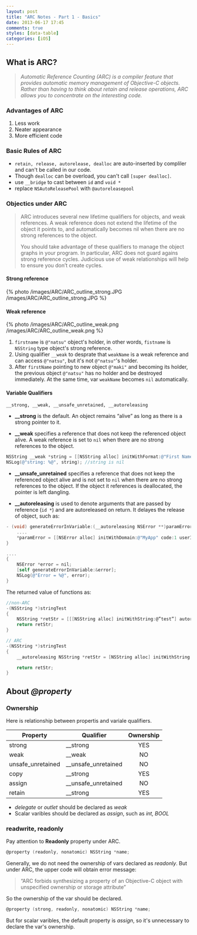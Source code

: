 ```yaml
---
layout: post
title: "ARC Notes - Part 1 - Basics"
date: 2013-06-17 17:45
comments: true
styles: [data-table]
categories: [iOS]
---
```


## What is ARC?

> *Automatic Reference Counting (ARC) is a compiler feature that provides automatic memory management of Objective-C objects. Rather than having to think about retain and release operations, ARC allows you to concentrate on the interesting code.*

### Advantages of ARC

1. Less work
2. Neater appearance
3. More efficient code

### Basic Rules of ARC

* `retain, release, autorelease, dealloc` are auto-inserted by compliler and can't be called in our code.
* Though `dealloc` can be overload, you can't call `[super dealloc]`.
* use `__bridge` to cast between `id` and `void *`
* replace `NSAutoReleasePool` with `@autoreleasepool`

### Objectics under ARC

> ARC introduces several new lifetime qualifiers for objects, and weak references. A weak reference does not extend the lifetime of the object it points to, and automatically becomes nil when there are no strong references to the object.
>  
> You should take advantage of these qualifiers to manage the object graphs in your program. In particular, ARC does not guard agains strong reference cycles. Judicious use of weak relationships will help to ensure you don’t create cycles.

#### Strong reference

{% photo /images/ARC/ARC_outline_strong.JPG /images/ARC/ARC_outline_strong.JPG %}

#### Weak reference

{% photo /images/ARC/ARC_outline_weak.png /images/ARC/ARC_outline_weak.png %}

1. `firstname` is `@"natsu"` object's holder, in other words, `fistname` is `NSString` type object's strong reference.
2. Using qualifier `__weak` to desprate that `weakName` is a weak reference and can access `@"natsu"`, but it's not `@"natsu"`'s holder.
3. After `firstName` pointing to new object `@"maki"` and becoming its holder, the previous object `@"natsu"` has no holder and be destroyed immediately. At the same time, var `weakName` becomes `nil` automatically.

#### Variable Qualifiers

`__strong, __weak, __unsafe_unretained, __autoreleasing`

* **__strong** is the default. An object remains “alive” as long as there is a strong pointer to it.

* **__weak** specifies a reference that does not keep the referenced object alive. A weak reference is set to `nil` when there are no strong references to the object.

```objectivec
NSString __weak *string = [[NSString alloc] initWithFormat:@"First Name: %@", [self firstName]];
NSLog(@"string: %@", string); //string is nil
```

* **__unsafe_unretained** specifies a reference that does not keep the referenced object alive and is not set to `nil` when there are no strong references to the object. If the object it references is deallocated, the pointer is left dangling.

* **__autoreleasing** is used to denote arguments that are passed by reference (`id *`) and are autoreleased on return. It delayes the release of object, such as:

```objectivec
- (void) generateErrorInVariable:(__autoreleasing NSError **)paramError {
    ....
    *paramError = [[NSError alloc] initWithDomain:@"MyApp" code:1 userInfo:errorDictionary];
}

....
{
    NSError *error = nil;
    [self generateErrorInVariable:&error];
    NSLog(@"Error = %@", error);
}
```

The returned value of functions as:

```objectivec
//non-ARC
-(NSString *)stringTest
{
    NSString *retStr = [[[NSString alloc] initWithString:@”test”] autorelease];
    return retStr;
}

// ARC
-(NSString *)stringTest
{
    __autoreleasing NSString *retStr = [NSString alloc] initWithString:@"test"];

    return retStr;
}
```

## About *@property*

### Ownership

Here is relationship between propertis and variale qualifiers.

Property     | Qualifier     | Ownership
------------ | ------------- | :------------:
strong       | __strong      | YES
weak         | __weak        | NO
unsafe_unretained| __unsafe_unretained| NO
copy         | __strong      | YES
assign       | __unsafe_unretained| NO
retain       | __strong      | YES

* *delegate* or *outlet* should be declared as *weak*
* Scalar varibles should be declared as *assign*, such as *int, BOOL*

### readwrite, readonly

Pay attention to **Readonly** property under ARC. 
```objectivec
@property (readonly, nonatomic) NSString *name;
``` 
Generally, we do not need the ownership of vars declared as *readonly*. But under ARC, the upper code will obtain error message:

>“ARC forbids synthesizing a property of an Objective-C object with unspecified ownership or storage attribute”

So the ownership of the var should be declared.
```objectivec
@property (strong, readonly, nonatomic) NSString *name;
``` 
But for scalar varibles, the default property is *assign*, so it's unnecessary to declare the var's ownership. 